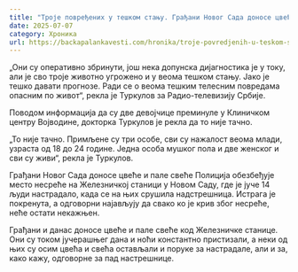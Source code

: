 ```yaml
---
title: "Троје повређених у тешком стању. Грађани Новог Сада доносе цвеће и пале свеће за настрадале"
date: 2025-07-07
category: Хроника
url: https://backapalankavesti.com/hronika/troje-povredjenih-u-teskom-stanju-gradjani-novog-sada-donose-cvece-i-pale-svece-za-nastradale/
---
```


„Они су оперативно збринути, још нека допунска дијагностика је у току, али је сво троје животно угрожено и у веома тешком стању. Јако је тешко давати прогнозе. Ради се о веома тешким телесним повредама опасним по живот“, рекла је Туркулов за Радио-телевизију Србије.

Поводом информација да су две девојчице преминуле у Клиничком центру Војводине, докторка Туркулов је рекла да то није тачно.

„То није тачно. Примљене су три особе, сви су нажалост веома млади, узраста од 18 до 24 године. Једна особа мушког пола и две женског и сви су живи“, рекла је Туркулов.

Грађани Новог Сада доносе цвеће и пале свеће
Полиција обезбеђује место несреће на Железничкој станици у Новом Саду, где је јуче 14 људи настрадало, када се на њих срушила надстрешница. Истрага је покренута, а одговорни најављују да свако ко је крив због несреће, неће остати некажњен.

Грађани и данас доносе цвеће и пале свеће код Железничке станице. Они су током јучерашњег дана и ноћи константно пристизали, а неки од њих су осим цвећа и свећа остављали и поруке за настрадале, али и за, како кажу, одговорне за пад настрешнице.
